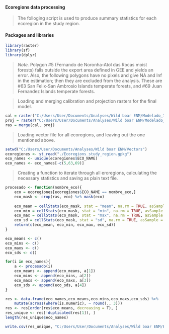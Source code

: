 #### Ecoregions data processing
> The folloging script is used to produce summary statistics for each ecoregion in the study region. 

#### Packages and libraries 

```r
library(raster)
library(sf)
library(dplyr)
```

>*Note.* Polygon #5 (Fernando de Noronha-Atol das Rocas moist forests) falls outside the export area defined in GEE and yields an error. Also, the following polygons have no pixels and give NA and Inf in the estimation; then they are excluded from the analysis. These are #63 San Felix-San Ambrosio Islands temperate forests, and #69 Juan Fernandez Islands temperate forests. 

>Loading and merging calibration and projection rasters for the final model. 

```r
cal = raster("C:/Users/User/Documents/Analyses/Wild boar ENM/Modelado_7/Final_models/cal_area_mean.tif")
proj = raster("C:/Users/User/Documents/Analyses/Wild boar ENM/Modelado_7/Final_models/proj_area_mean.tif")
ras = merge(cal, proj)
```
>Loading vector file for all ecoregions, and leaving out the one mentioned above.

```r
setwd("C:/Users/User/Documents/Analyses/Wild boar ENM/Vectors")
ecoregiones <- st_read("./Ecoregions_study_region.gpkg")
eco_names <- unique(ecoregiones$ECO_NAME)
eco_names <- eco_names[-c(5,63,69)]
```
>Creating a function to iterate through all eroregions, calculating the necessary statistics and saving as plain text file.

```r
procesado <- function(nombre_eco){
    eco = ecoregiones[ecoregiones$ECO_NAME == nombre_eco,]
    eco_mask <- crop(ras, eco) %>% mask(eco)
    
    eco_mean = cellStats(eco_mask, stat = "mean", na.rm = TRUE, asSample = TRUE)
    eco_min = cellStats(eco_mask, stat = "min", na.rm = TRUE, asSample = TRUE)
    eco_max = cellStats(eco_mask, stat = "max", na.rm = TRUE, asSample = TRUE)
    eco_sd = cellStats(eco_mask, stat = "sd", na.rm = TRUE, asSample = TRUE)
    return(c(eco_mean, eco_min, eco_max, eco_sd))
}

eco_means <- c()
eco_mins <- c()
eco_maxs <- c()
eco_sds <- c()

for(i in eco_names){
    a <- procesado(i)
    eco_means <- append(eco_means, a[1])
    eco_mins <- append(eco_mins, a[2])
    eco_maxs <- append(eco_maxs, a[3])
    eco_sds <- append(eco_sds, a[4])
}

res <- data.frame(eco_names,eco_means,eco_mins,eco_maxs,eco_sds) %>% 
    mutate(across(where(is.numeric), ~ round(., 3)))
res <- res[order(res$eco_means, decreasing = T), ]
res_unique <- res[!duplicated(res[1]), ]
length(res_unique$eco_names)

write.csv(res_unique, "C:/Users/User/Documents/Analyses/Wild boar ENM/Ecoregions/Summary_table.csv")
```



